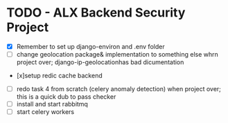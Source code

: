 # TODO - ALX Backend Security Project

- [x] Remember to set up django-environ and .env folder
- [ ] change geolocation package& implementation to something else whrn project over; django-ip-geolocationhas bad dicumentation
- [x]setup redic cache backend
- [ ] redo task 4 from scratch (celery anomaly detection) when project over; this is a quick dub to pass checker 
- [ ] install and start rabbitmq
- [ ] start celery workers
